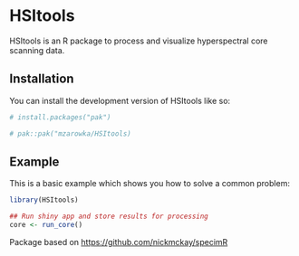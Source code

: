 
<!-- README.md is generated from README.Rmd. Please edit that file -->

# HSItools

<!-- badges: start -->
<!-- badges: end -->

HSItools is an R package to process and visualize hyperspectral core
scanning data.

## Installation

You can install the development version of HSItools like so:

``` r
# install.packages("pak")

# pak::pak("mzarowka/HSItools)
```

## Example

This is a basic example which shows you how to solve a common problem:

``` r
library(HSItools)

## Run shiny app and store results for processing
core <- run_core()
```

Package based on <https://github.com/nickmckay/specimR>
